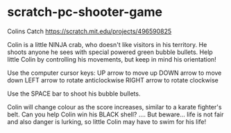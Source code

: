 # scratch-pc-shooter-game

Colins Catch
https://scratch.mit.edu/projects/496590825

Colin is a little NINJA crab, who doesn't like visitors in his territory. 
He shoots anyone he sees with special powered green bubble bullets. 
Help little Colin by controlling his movements, but keep in mind his orientation! 

Use the computer cursor keys: 
UP arrow to move up
DOWN arrow to move down
LEFT arrow to rotate anticlockwise
RIGHT arrow to rotate clockwise

Use the SPACE bar to shoot his bubble bullets.

Colin will change colour as the score increases, similar to a karate fighter's belt. 
Can you help Colin win his BLACK shell? ....
But beware... life is not fair and also danger is lurking, so little Colin may have to swim for his life!
